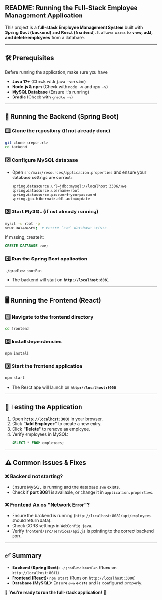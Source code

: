 ## README: Running the Full-Stack Employee Management Application

This project is a **full-stack Employee Management System** built with **Spring Boot (backend) and React (frontend)**. It allows users to **view, add, and delete employees** from a database.

---

## 🛠 Prerequisites  
Before running the application, make sure you have:

- **Java 17+** (Check with `java -version`)
- **Node.js & npm** (Check with `node -v` and `npm -v`)
- **MySQL Database** (Ensure it's running)
- **Gradle** (Check with `gradle -v`)

---

## 🚀 Running the Backend (Spring Boot)  
### 1️⃣ Clone the repository (if not already done)
```bash
git clone <repo-url>
cd backend
```

### 2️⃣ Configure MySQL database  
- Open `src/main/resources/application.properties` and ensure your database settings are correct:
  ```properties
  spring.datasource.url=jdbc:mysql://localhost:3306/swe
  spring.datasource.username=root
  spring.datasource.password=yourpassword
  spring.jpa.hibernate.ddl-auto=update
  ```

### 3️⃣ Start MySQL (if not already running)  
```bash
mysql -u root -p
SHOW DATABASES;  # Ensure `swe` database exists
```
If missing, create it:
```sql
CREATE DATABASE swe;
```

### 4️⃣ Run the Spring Boot application  
```bash
./gradlew bootRun
```
- The backend will start on **`http://localhost:8081`**

---

## 🖥️ Running the Frontend (React)
### 1️⃣ Navigate to the frontend directory  
```bash
cd frontend
```

### 2️⃣ Install dependencies  
```bash
npm install
```

### 3️⃣ Start the frontend application  
```bash
npm start
```
- The React app will launch on **`http://localhost:3000`**

---

## 🔗 Testing the Application
1. Open **`http://localhost:3000`** in your browser.
2. Click **"Add Employee"** to create a new entry.
3. Click **"Delete"** to remove an employee.
4. Verify employees in MySQL:
   ```sql
   SELECT * FROM employees;
   ```

---

## ⚠️ Common Issues & Fixes
### ❌ Backend not starting?
- Ensure MySQL is running and the database `swe` exists.
- Check if **port 8081** is available, or change it in `application.properties`.

### ❌ Frontend Axios "Network Error"?
- Ensure the backend is running (`http://localhost:8081/api/employees` should return data).
- Check CORS settings in `WebConfig.java`.
- Verify `frontend/src/services/api.js` is pointing to the correct backend port.

---

## ✅ Summary
- **Backend (Spring Boot):** `./gradlew bootRun` (Runs on `http://localhost:8081`)
- **Frontend (React):** `npm start` (Runs on `http://localhost:3000`)
- **Database (MySQL):** Ensure `swe` exists and is configured properly.

🎉 **You’re ready to run the full-stack application!** 🚀
